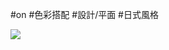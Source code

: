#on #色彩搭配 #設計/平面 #日式風格

![](https://25r4fj22vjh18a4i91qamh06-wpengine.netdna-ssl.com/wp-content/uploads/2021/05/Todoist-setup-Yin-banner-1088x453.jpg)